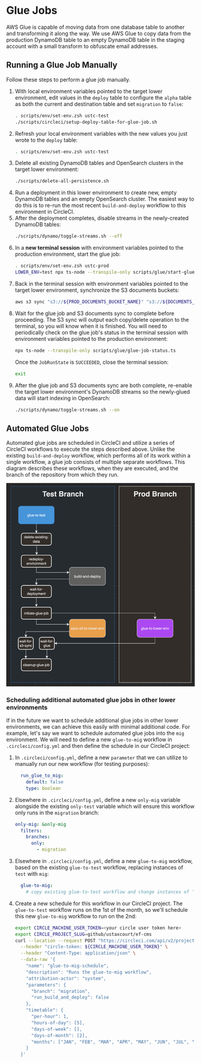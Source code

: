 # Glue Jobs 

AWS Glue is capable of moving data from one database table to another and transforming it along the way. We use AWS Glue to copy data from the production DynamoDB table to an empty DynamoDB table in the staging account with a small transform to obfuscate email addresses.

## Running a Glue Job Manually

Follow these steps to perform a glue job manually.

1. With local environment variables pointed to the target lower environment, edit values in the `deploy` table to configure the `alpha` table as both the current and destination table and set `migration` to `false`:
   ```zsh
   . scripts/env/set-env.zsh ustc-test
   ./scripts/circleci/setup-deploy-table-for-glue-job.sh
   ```
1. Refresh your local environment variables with the new values you just wrote to the `deploy` table:
   ```zsh
   . scripts/env/set-env.zsh ustc-test
   ```
1. Delete all existing DynamoDB tables and OpenSearch clusters in the target lower environment:
   ```zsh
   ./scripts/delete-all-persistence.sh
   ```
1. Run a deployment in this lower environment to create new, empty DynamoDB tables and an empty OpenSearch cluster. The easiest way to do this is to re-run the most recent `build-and-deploy` workflow to this environment in CircleCI.
1. After the deployment completes, disable streams in the newly-created DynamoDB tables:
   ```zsh
   ./scripts/dynamo/toggle-streams.sh --off
   ```
1. In a **new terminal session** with environment variables pointed to the production environment, start the glue job:
   ```zsh
   . scripts/env/set-env.zsh ustc-prod
   LOWER_ENV=test npx ts-node --transpile-only scripts/glue/start-glue-job.ts "efcms-${LOWER_ENV}-alpha"
   ```
1. Back in the terminal session with environment variables pointed to the target lower environment, synchronize the S3 documents buckets:
   ```zsh
   aws s3 sync "s3://${PROD_DOCUMENTS_BUCKET_NAME}" "s3://${DOCUMENTS_BUCKET_NAME}" --delete --region us-east-1
   ```
1. Wait for the glue job and S3 documents sync to complete before proceeding. The S3 sync will output each copy/delete operation to the terminal, so you will know when it is finished. You will need to periodically check on the glue job's status in the terminal session with environment variables pointed to the production environment:
   ```zsh
   npx ts-node --transpile-only scripts/glue/glue-job-status.ts
   ```
   Once the `JobRunState` is `SUCCEEDED`, close the terminal session:
   ```zsh
   exit
   ```
1. After the glue job and S3 documents sync are both complete, re-enable the target lower environment's DynamoDB streams so the newly-glued data will start indexing in OpenSearch:
   ```zsh
   ./scripts/dynamo/toggle-streams.sh --on
   ```

## Automated Glue Jobs

Automated glue jobs are scheduled in CircleCI and utilize a series of CircleCI workflows to execute the steps described above. Unlike the existing `build-and-deploy` workflow, which performs all of its work within a single workflow, a glue job consists of multiple separate workflows. This diagram describes these workflows, when they are executed, and the branch of the repository from which they run.

![](./glue_flow.drawio.png)

### Scheduling additional automated glue jobs in other lower environments

If in the future we want to schedule additional glue jobs in other lower environments, we can achieve this easily with minimal additional code. For example, let's say we want to schedule automated glue jobs into the `mig` environment. We will need to define a new `glue-to-mig` workflow in `.circleci/config.yml` and then define the schedule in our CircleCI project:

1. In `.circleci/config.yml`, define a new `parameter` that we can utilize to manually run our new workflow (for testing purposes):
   ```yaml
     run_glue_to_mig:
       default: false
       type: boolean
   ```
1. Elsewhere in `.circleci/config.yml`, define a new `only-mig` variable alongside the existing `only-test` variable which will ensure this workflow only runs in the `migration` branch:
   ```yaml
   only-mig: &only-mig
     filters:
       branches:
         only:
           - migration
   ```
1. Elsewhere in `.circleci/config.yml`, define a new `glue-to-mig` workflow, based on the existing `glue-to-test` workflow, replacing instances of `test` with `mig`:
   ```yaml
     glue-to-mig:
       # copy existing glue-to-test workflow and change instances of 'test' to 'mig'
   ```
1. Create a new schedule for this workflow in our CircleCI project. The `glue-to-test` workflow runs on the 1st of the month, so we'll schedule this new `glue-to-mig` workflow to run on the 2nd:
   ```zsh
   export CIRCLE_MACHINE_USER_TOKEN=<your circle user token here>
   export CIRCLE_PROJECT_SLUG=github/ustaxcourt/ef-cms
   curl --location --request POST "https://circleci.com/api/v2/project/${CIRCLE_PROJECT_SLUG}/schedule" \
     --header "circle-token: ${CIRCLE_MACHINE_USER_TOKEN}" \
     --header "Content-Type: application/json" \
     --data-raw '{
       "name": "glue-to-mig-schedule",
       "description": "Runs the glue-to-mig workflow",
       "attribution-actor": "system",
       "parameters": {
         "branch": "migration",
         "run_build_and_deploy": false
       },
       "timetable": {
         "per-hour": 1,
         "hours-of-day": [5],
         "days-of-week": [],
         "days-of-month": [2],
         "months": ["JAN", "FEB", "MAR", "APR", "MAY", "JUN", "JUL", "AUG", "SEP", "OCT", "NOV", "DEC"]
       }
     }'
   ```
